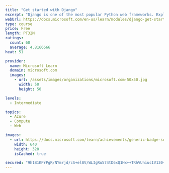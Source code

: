```yaml
---
title: "Get started with Django"
excerpt: "Django is one of the most popular Python web frameworks. Explore its benefits, learn how to install it, and create your first project."
webUrl: https://docs.microsoft.com/en-us/learn/modules/django-get-started/
type: course
price: Free
length: PT32M
ratings:
  count: 60
  average: 4.8166666
heat: 51

provider:
  name: Microsoft Learn
  domain: microsoft.com
  images:
    - url: /assets/images/organizations/microsoft.com-50x50.jpg
      width: 50
      height: 50

levels:
  - Intermediate

topics:
  - Azure
  - Compute
  - Web

images:
  - url: https://docs.microsoft.com/learn/achievements/generic-badge-social.png
    width: 640
    height: 320
    isCached: true

secured: "9h1B1KPrPgR/NYmrjd/cS+el8V/WLIgRu574tD6xQ1Hx++TRhVUniucIV130+p23tXwmn2+kSJpbtlMbXzJhSggYuCIS/dQabIMAWvUOFMBMkPi6GE6jwQJU7cdQIuhrWW2g0SwRS3B+ckvoeVfH84idY1Yugqr8sHsDvi/MT9nInWV7f4QPRqAW/oEVWDa976JuBov2oe1R2wIcS0r4fQg7oN+AMTsBcdUD+GJbR4WfBuDPUx/B2yMFyBzA+wedhgPqo3JmhDwFqQbTQjnYmZeXK8KUza4SaG/VfBeocic+UDYbUzuUlpUbNGRKz8acv6Kcgn7LvsvcTybeSPavLFKVt8IvKBLLmhIgUC63Sh4KOQR0RiixBXQ/kxe9SflG8pkWdYqc4agN0DOaRIiim93lPIEV56hOz1e9pDMpQlY=;mYqJRKRghwa8cruUxqV4IQ=="
---
```



